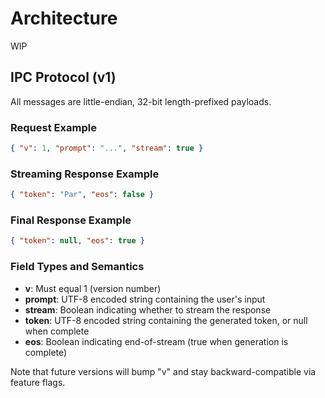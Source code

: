 # Architecture

WIP 

## IPC Protocol (v1)

All messages are little-endian, 32-bit length-prefixed payloads.

### Request Example

```json
{ "v": 1, "prompt": "...", "stream": true }
```

### Streaming Response Example

```json
{ "token": "Par", "eos": false }
```

### Final Response Example

```json
{ "token": null, "eos": true }
```

### Field Types and Semantics

- **v**: Must equal 1 (version number)
- **prompt**: UTF-8 encoded string containing the user's input
- **stream**: Boolean indicating whether to stream the response
- **token**: UTF-8 encoded string containing the generated token, or null when complete
- **eos**: Boolean indicating end-of-stream (true when generation is complete)

Note that future versions will bump "v" and stay backward-compatible via feature flags. 